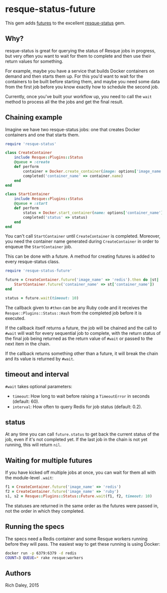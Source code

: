 # resque-status-future

This gem adds [futures](https://en.wikipedia.org/wiki/Futures_and_promises) to
the excellent [resque-status](https://github.com/quirkey/resque-status) gem.

## Why?

resque-status is great for querying the status of Resque jobs in progress, but
very often you want to wait for them to complete and then use their return
values for something.

For example, maybe you have a service that builds Docker containers on demand
and then starts them up. For this you'd want to wait for the containers to be
built before starting them, and maybe you need some data from the first job
before you know exactly how to schedule the second job.

Currently, once you've built your workflow up, you need to call the `wait`
method to process all the the jobs and get the final result.

## Chaining example

Imagine we have two resque-status jobs: one that creates Docker containers
and one that starts them.

```ruby
require 'resque-status'

class CreateContainer
    include Resque::Plugins::Status
    @queue = :create
    def perform
        container = Docker.create_container(image: options['image_name'])
        completed('container_name' => container.name)
    end
end

class StartContainer
    include Resque::Plugins::Status
    @queue = :start
    def perform
        status = Docker.start_container(name: options['container_name'])
        completed('status' => status)
    end
end
```

You can't call `StartContainer` until `CreateContainer` is completed.
Moreover, you need the container name generated during `CreateContainer` in
order to enqueue the `StartContainer` job.

This can be done with a future. A method for creating futures is added to
every resque-status class.

```ruby
require 'resque-status-future'

future = CreateContainer.future('image_name' => 'redis').then do |st|
    StartContainer.future('container_name' => st['container_name'])
end

status = future.wait(timeout: 10)
```

The callback given to `#then` can be any Ruby code and it receives the
`Resque::Plugins::Status::Hash` from the completed job before it is executed.

If the callback itself returns a future, the job will be chained and the
call to `#wait` will wait for every sequential job to complete, with the return
status of the final job being returned as the return value of `#wait` or passed
to the next item in the chain.

If the callback returns something other than a future, it will break the chain
and its value is returned by `#wait`.

## timeout and interval

`#wait` takes optional parameters:

* `timeout`: How long to wait before raising a `TimeoutError` in seconds (default: 60).
* `interval`: How often to query Redis for job status (default: 0.2).

## status

At any time you can call `future.status` to get back the current status of the
job, even if it's not completed yet. If the last job in the chain is not yet
running, this will return `nil`.

## Waiting for multiple futures

If you have kicked off multiple jobs at once, you can wait for them all with
the module-level `.wait`:

```ruby
f1 = CreateContainer.future('image_name' => 'redis')
f2 = CreateContainer.future('image_name' => 'ruby')
s1, s2 = Resque::Plugins::Status::Future.wait(f1, f2, timeout: 10)
```

The statuses are returned in the same order as the futures were passed in,
not the order in which they completed.

## Running the specs

The specs need a Redis container and some Resque workers running before
they will pass. The easiest way to get these running is using Docker:

```sh
docker run -p 6379:6379 -d redis
COUNT=3 QUEUE=* rake resque:workers
```

## Authors

Rich Daley, 2015
